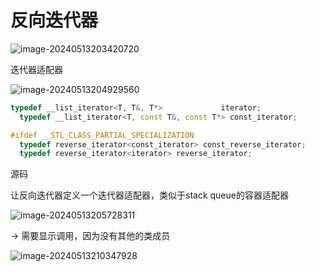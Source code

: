 # 反向迭代器

![image-20240513203420720](C:\Users\30780\AppData\Roaming\Typora\typora-user-images\image-20240513203420720.png)

迭代器适配器

![image-20240513204929560](C:\Users\30780\AppData\Roaming\Typora\typora-user-images\image-20240513204929560.png)

```C++
typedef __list_iterator<T, T&, T*>             iterator;
  typedef __list_iterator<T, const T&, const T*> const_iterator;

#ifdef __STL_CLASS_PARTIAL_SPECIALIZATION
  typedef reverse_iterator<const_iterator> const_reverse_iterator;
  typedef reverse_iterator<iterator> reverse_iterator;
```

源码

让反向迭代器定义一个迭代器适配器，类似于stack queue的容器适配器  

![image-20240513205728311](C:\Users\30780\AppData\Roaming\Typora\typora-user-images\image-20240513205728311.png)

-> 需要显示调用，因为没有其他的类成员

![image-20240513210347928](C:\Users\30780\AppData\Roaming\Typora\typora-user-images\image-20240513210347928.png)